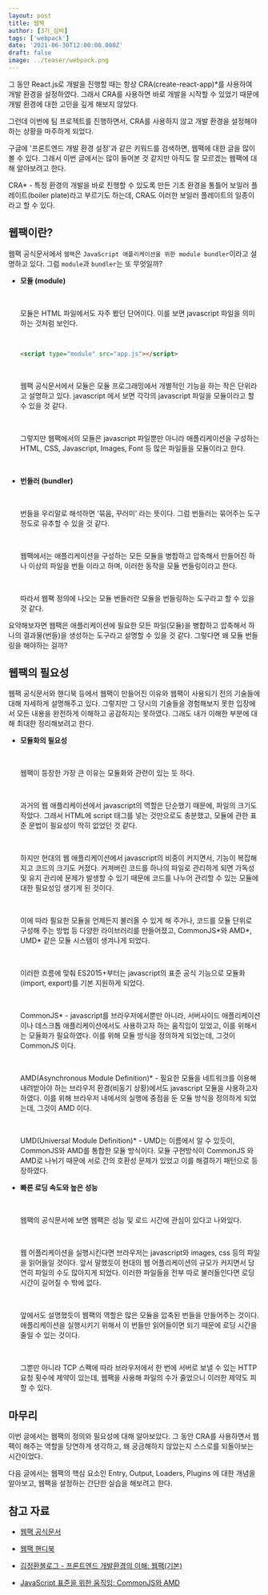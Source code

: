 ```yaml
---
layout: post
title: 웹팩
author: [3기_심바]
tags: ['webpack']
date: '2021-06-30T12:00:00.000Z'
draft: false
image: ../teaser/webpack.png
---
```


그 동안 React.js로 개발을 진행할 때는 항상 CRA(create-react-app)\*를 사용하여 개발 환경을 설정하였다. 그래서 CRA를 사용하면 바로 개발을 시작할 수 있었기 때문에 개발 환경에 대한 고민을 깊게 해보지 않았다.

그런데 이번에 팀 프로젝트를 진행하면서, CRA를 사용하지 않고 개발 환경을 설정해야하는 상황을 마주하게 되었다.

구글에 '프론트엔드 개발 환경 설정'과 같은 키워드를 검색하면, 웹팩에 대한 글을 많이 볼 수 있다. 그래서 이번 글에서는 많이 들어본 것 같지만 아직도 잘 모르겠는 웹팩에 대해 알아보려고 한다.

CRA\* - 특정 환경의 개발을 바로 진행할 수 있도록 만든 기초 환경을 통틀어 보일러 플레이트(boiler plate)라고 부르기도 하는데, CRA도 이러한 보일러 플레이트의 일종이라고 할 수 있다.

## 웹팩이란?

웹팩 공식문서에서 `웹팩`은 `JavaScript 애플리케이션을 위한 module bundler`이라고 설명하고 있다. 그럼 `module`과 `bundler`는 또 무엇일까?

- **모듈 (module)**

  <br>

  모듈은 HTML 파일에서도 자주 봤던 단어이다. 이를 보면 javascript 파일을 의미하는 것처럼 보인다.

  <br>

  ```HTML
  <script type="module" src="app.js"></script>
  ```

  <br>

  웹팩 공식문서에서 모듈은 모듈 프로그래밍에서 개별적인 기능을 하는 작은 단위라고 설명하고 있다. javascript 에서 보면 각각의 javascript 파일을 모듈이라고 할 수 있을 것 같다.

  <br>

  그렇지만 웹팩에서의 모듈은 javascript 파일뿐만 아니라 애플리케이션을 구성하는 HTML, CSS, Javascript, Images, Font 등 많은 파일들을 모듈이라고 한다.

  <br>

- **번들러 (bundler)**

  <br>

  번들을 우리말로 해석하면 ‘묶음, 꾸러미’ 라는 뜻이다. 그럼 번들러는 묶어주는 도구정도로 유추할 수 있을 것 같다.

  <br>

  웹팩에서는 애플리케이션을 구성하는 모든 모듈을 병합하고 압축해서 만들어진 하나 이상의 파일을 번들 이라고 하며, 이러한 동작을 모듈 번들링이라고 한다.

  <br>

  따라서 웹팩 정의에 나오는 모듈 번들러란 모듈을 번들링하는 도구라고 할 수 있을 것 같다.

요약해보자면 웹팩은 애플리케이션에 필요한 모든 파일(모듈)을 병합하고 압축해서 하나의 결과물(번들)을 생성하는 도구라고 설명할 수 있을 것 같다. 그렇다면 왜 모듈 번들링을 해야하는 걸까?

## 웹팩의 필요성

웹팩 공식문서와 핸디북 등에서 웹팩이 만들어진 이유와 웹팩이 사용되기 전의 기술들에 대해 자세하게 설명해주고 있다. 그렇지만 그 당시의 기술들을 경험해보지 못한 입장에서 모든 내용을 완전하게 이해하고 공감하지는 못하였다. 그래도 내가 이해한 부분에 대해 최대한 정리해보려고 한다.

- **모듈화의 필요성**

  <br>

  웹팩이 등장한 가장 큰 이유는 모듈화와 관련이 있는 듯 하다.

  <br>

  과거의 웹 애플리케이션에서 javascript의 역할은 단순했기 때문에, 파일의 크기도 작았다. 그래서 HTML에 script 태그를 넣는 것만으로도 충분했고, 모듈에 관한 표준 문법이 필요성이 딱히 없었던 것 같다.

  <br>

  하지만 현대의 웹 애플리케이션에서 javascript의 비중이 커지면서, 기능이 복잡해지고 코드의 크기도 커졌다. 커져버린 코드를 하나의 파일로 관리하게 되면 가독성 및 유지 관리에 문제가 발생할 수 있기 때문에 코드를 나누어 관리할 수 있는 모듈에 대한 필요성잉 생기게 된 것이다.

  <br>

  이에 따라 필요한 모듈을 언제든지 불러올 수 있게 해 주거나, 코드를 모듈 단위로 구성해 주는 방법 등 다양한 라이브러리를 만들어졌고, CommonJS\*와 AMD\*, UMD\* 같은 모듈 시스템이 생겨나게 되었다.

  <br>

  이러한 흐름에 맞춰 ES2015+부터는 javascript의 표준 공식 기능으로 모듈화(import, export)를 기본 지원하게 되었다.

  <br>

  CommonJS\* - javascript를 브라우저에서뿐만 아니라, 서버사이드 애플리케이션이나 데스크톱 애플리케이션에서도 사용하고자 하는 움직임이 있었고, 이를 위해서는 모듈화가 필요하였다. 이를 위해 모듈 방식을 정의하게 되었는데, 그것이 CommonJS 이다.

  <br>

  AMD(Asynchronous Module Definition)\* - 필요한 모듈을 네트워크를 이용해 내려받아야 하는 브라우저 환경(비동기 상황)에서도 javascript 모듈을 사용하고자 하였다. 이를 위해 브라우저 내에서의 실행에 중점을 둔 모듈 방식을 정의하게 되었는데, 그것이 AMD 이다.

  <br>

  UMD(Universal Module Definition)\* - UMD는 이름에서 알 수 있듯이, CommonJS와 AMD를 통합한 모듈 방식이다. 모듈 구현방식이 CommonJS 와 AMD로 나뉘기 때문에 서로 간의 호환성 문제가 있었고 이를 해결하기 패턴으로 등장하였다.

- **빠른 로딩 속도와 높은 성능**

  <br>

  웹팩의 공식문서에 보면 웹팩은 성능 및 로드 시간에 관심이 있다고 나와있다.

  <br>

  웹 어플리케이션을 실행시킨다면 브라우저는 javascript와 images, css 등의 파일을 읽어들일 것이다. 앞서 말했듯이 현대의 웹 어플리케이션의 규모가 커지면서 당연히 파일의 수도 많아지게 되었다. 이러한 파일들을 전부 따로 불러들인다면 로딩 시간이 길어질 수 밖에 없다.

  <br>

  앞에서도 설명했듯이 웹팩의 역할은 많은 모듈을 압축된 번들을 만들어주는 것이다. 애플리케이션을 실행시키기 위해서 이 번들만 읽어들이면 되기 때문에 로딩 시간을 줄일 수 있는 것이다.

  <br>

  그뿐만 아니라 TCP 스펙에 따라 브라우저에서 한 번에 서버로 보낼 수 있는 HTTP 요청 횟수에 제약이 있는데, 웹팩을 사용해 파일의 수가 줄었으니 이러한 제약도 피할 수 있다.

## 마무리

이번 글에서는 웹팩의 정의와 필요성에 대해 알아보았다. 그 동안 CRA를 사용하면서 웹팩이 해주는 역할을 당연하게 생각하고, 왜 궁금해하지 않았는지 스스로를 되돌아보는 시간이었다.

다음 글에서는 웹팩의 핵심 요소인 Entry, Output, Loaders, Plugins 에 대한 개념을 알아보고, 웹팩을 설정하는 간단한 실습을 해보려고 한다.

## 참고 자료

- [웹팩 공식문서](https://webpack.js.org/)

- [웹팩 핸디북](https://joshua1988.github.io/webpack-guide/)

- [김정환블로그 - 프론트엔드 개발환경의 이해: 웹팩(기본)](https://jeonghwan-kim.github.io/series/2019/12/10/frontend-dev-env-webpack-basic.html)

- [JavaScript 표준을 위한 움직임: CommonJS와 AMD](https://baeharam.netlify.app/posts/javascript/module)
